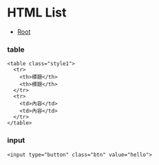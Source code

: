 # HTML List

*   [Root](../README.md)

### table
```
<table class="style1">
  <tr>
    <th>標題</th>
    <th>標題</th>
  </tr>
  <tr>
    <td>內容</td>
    <td>內容</td>
  </tr>
</table>
```

### input
```
<input type="button" class="btn" value="hello">
```

